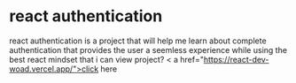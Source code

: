 # react authentication

react authentication is a project that will help me learn about complete authentication that provides the user a seemless experience while using the best react mindset that i can
view project?
< a href="https://react-dev-woad.vercel.app/">click here</a>
